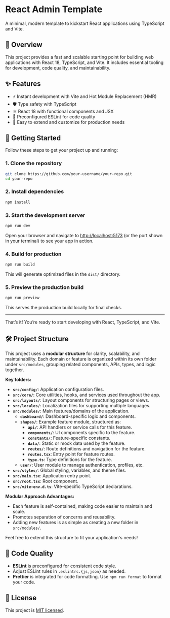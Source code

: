 # React Admin Template

A minimal, modern template to kickstart React applications using TypeScript and Vite.

## 🚀 Overview

This project provides a fast and scalable starting point for building web applications with React 18, TypeScript, and Vite. It includes essential tooling for development, code quality, and maintainability.

## ✨ Features

- ⚡️ Instant development with Vite and Hot Module Replacement (HMR)
- 🛡️ Type safety with TypeScript
- ⚛️ React 18 with functional components and JSX
- 🧹 Preconfigured ESLint for code quality
- 🔧 Easy to extend and customize for production needs

## 🚦 Getting Started

Follow these steps to get your project up and running:

### 1. Clone the repository

```bash
git clone https://github.com/your-username/your-repo.git
cd your-repo
```

### 2. Install dependencies

```bash
npm install
```

### 3. Start the development server

```bash
npm run dev
```

Open your browser and navigate to [http://localhost:5173](http://localhost:5173) (or the port shown in your terminal) to see your app in action.

### 4. Build for production

```bash
npm run build
```

This will generate optimized files in the `dist/` directory.

### 5. Preview the production build

```bash
npm run preview
```

This serves the production build locally for final checks.

---

That’s it! You’re ready to start developing with React, TypeScript, and Vite.

## 🛠️ Project Structure

This project uses a **modular structure** for clarity, scalability, and maintainability. Each domain or feature is organized within its own folder under `src/modules`, grouping related components, APIs, types, and logic together.

**Key folders:**

- **`src/config/`**: Application configuration files.
- **`src/core/`**: Core utilities, hooks, and services used throughout the app.
- **`src/layouts/`**: Layout components for structuring pages or views.
- **`src/locales/`**: Localization files for supporting multiple languages.
- **`src/modules/`**: Main features/domains of the application.
    - **`dashboard/`**: Dashboard-specific logic and components.
    - **`shapes/`**: Example feature module, structured as:
        - **`api/`**: API handlers or service calls for this feature.
        - **`components/`**: UI components specific to the feature.
        - **`constants/`**: Feature-specific constants.
        - **`data/`**: Static or mock data used by the feature.
        - **`routes/`**: Route definitions and navigation for the feature.
        - **`routes.tsx`**: Entry point for feature routes.
        - **`type.ts`**: Type definitions for the feature.
    - **`user/`**: User module to manage authentication, profiles, etc.
- **`src/styles/`**: Global styling, variables, and theme files.
- **`src/main.tsx`**: Application entry point.
- **`src/root.tsx`**: Root component.
- **`src/vite-env.d.ts`**: Vite-specific TypeScript declarations.

**Modular Approach Advantages:**
- Each feature is self-contained, making code easier to maintain and scale.
- Promotes separation of concerns and reusability.
- Adding new features is as simple as creating a new folder in `src/modules/`.

Feel free to extend this structure to fit your application's needs!

## 📝 Code Quality

- **ESLint** is preconfigured for consistent code style.
- Adjust ESLint rules in `.eslintrc.{js,json}` as needed.
- **Prettier** is integrated for code formatting. Use `npm run format` to format your code.

## 📑 License

This project is [MIT licensed](LICENSE).
